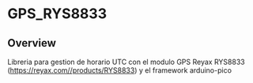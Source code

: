 # GPS_RYS8833

## Overview
Libreria para gestion de horario UTC con el modulo GPS Reyax RYS8833 (https://reyax.com//products/RYS8833) y el framework arduino-pico
 